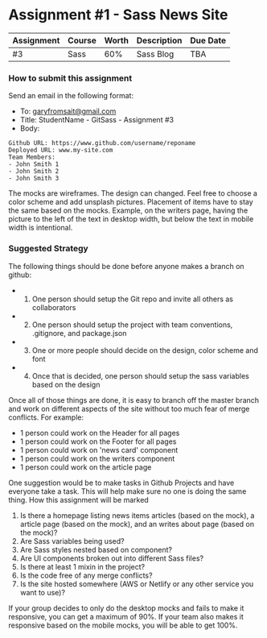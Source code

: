 # Assignment #1 - Sass News Site

| Assignment | Course | Worth | Description | Due Date         |
| ---------- | ------ | ----- | ----------- | ---------------- |
| #3         | Sass   | 60%   | Sass Blog   | TBA |

### How to submit this assignment

Send an email in the following format:

- To: garyfromsait@gmail.com
- Title: StudentName - GitSass - Assignment #3
- Body:

```
Github URL: https://www.github.com/username/reponame
Deployed URL: www.my-site.com
Team Members:
- John Smith 1
- John Smith 2
- John Smith 3
```

The mocks are wireframes. The design can changed. Feel free to choose a color scheme and add unsplash pictures. Placement of items have to stay the same based on the mocks. Example, on the writers page, having the picture to the left of the text in desktop width, but below the text in mobile width is intentional. 

### Suggested Strategy

The following things should be done before anyone makes a branch on github:

-   1. One person should setup the Git repo and invite all others as collaborators
-   2. One person should setup the project with team conventions, .gitignore, and package.json
-   3. One or more people should decide on the design, color scheme and font
-   4. Once that is decided, one person should setup the sass variables based on the design

Once all of those things are done, it is easy to branch off the master branch
and work on different aspects of the site without too much fear of merge conflicts. For example:

-   1 person could work on the Header for all pages
-   1 person could work on the Footer for all pages
-   1 person could work on 'news card' component
-   1 person could work on the writers component
-   1 person could work on the article page

One suggestion would be to make tasks in Github Projects and have everyone take a task. This will help make sure no one is doing the same thing.
How this assignment will be marked

1. Is there a homepage listing news items articles (based on the mock), a article page (based on the mock), and an writes about page (based on the mock)?
2. Are Sass variables being used?
3. Are Sass styles nested based on component?
4. Are UI components broken out into different Sass files?
5. Is there at least 1 mixin in the project?
6. Is the code free of any merge conflicts?
7. Is the site hosted somewhere (AWS or Netlify or any other service you want to use)?

If your group decides to only do the desktop mocks and fails to make it responsive, you can get a maximum of 90%. If your team also makes it responsive based on the mobile mocks, you will be able to get 100%.
